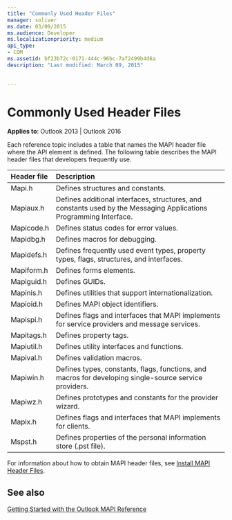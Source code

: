 ```yaml
---
title: "Commonly Used Header Files"
manager: soliver
ms.date: 03/09/2015
ms.audience: Developer
ms.localizationpriority: medium
api_type:
- COM
ms.assetid: bf23b72c-0171-444c-96bc-7af2499b4d6a
description: "Last modified: March 09, 2015"
 
 
---
```


# Commonly Used Header Files

  
  
**Applies to**: Outlook 2013 | Outlook 2016 
  
Each reference topic includes a table that names the MAPI header file where the API element is defined. The following table describes the MAPI header files that developers frequently use.
  
|**Header file**|**Description**|
|:-----|:-----|
|Mapi.h  <br/> |Defines structures and constants.  <br/> |
|Mapiaux.h  <br/> |Defines additional interfaces, structures, and constants used by the Messaging Applications Programming Interface.  <br/> |
|Mapicode.h  <br/> |Defines status codes for error values.  <br/> |
|Mapidbg.h  <br/> |Defines macros for debugging.  <br/> |
|Mapidefs.h  <br/> |Defines frequently used event types, property types, flags, structures, and interfaces.  <br/> |
|Mapiform.h  <br/> |Defines forms elements.  <br/> |
|Mapiguid.h  <br/> |Defines GUIDs.  <br/> |
|Mapinis.h  <br/> |Defines utilities that support internationalization.  <br/> |
|Mapioid.h  <br/> |Defines MAPI object identifiers.  <br/> |
|Mapispi.h  <br/> |Defines flags and interfaces that MAPI implements for service providers and message services.  <br/> |
|Mapitags.h  <br/> |Defines property tags.  <br/> |
|Mapiutil.h  <br/> |Defines utility interfaces and functions.  <br/> |
|Mapival.h  <br/> |Defines validation macros.  <br/> |
|Mapiwin.h  <br/> |Defines types, constants, flags, functions, and macros for developing single-source service providers.  <br/> |
|Mapiwz.h  <br/> |Defines prototypes and constants for the provider wizard.  <br/> |
|Mapix.h  <br/> |Defines flags and interfaces that MAPI implements for clients.  <br/> |
|Mspst.h  <br/> |Defines properties of the personal information store (.pst file).  <br/> |
   
For information about how to obtain MAPI header files, see [Install MAPI Header Files](how-to-install-mapi-header-files.md).
  
## See also



[Getting Started with the Outlook MAPI Reference](getting-started-with-the-outlook-mapi-reference.md)

